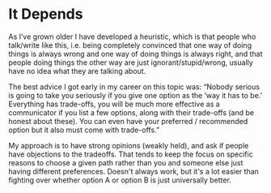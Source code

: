 # It Depends

As I’ve grown older I have developed a heuristic, which is that people who talk/write like this, i.e. being completely convinced that one way of doing things is always wrong and one way of doing things is always right, and that people doing things the other way are just ignorant/stupid/wrong, usually have no idea what they are talking about.

The best advice I got early in my career on this topic was: “Nobody serious is going to take you seriously if you give one option as the ‘way it has to be.’ Everything has trade-offs, you will be much more effective as a communicator if you list a few options, along with their trade-offs (and be honest about these). You can even have your preferred / recommended option but it also must come with trade-offs.”

My approach is to have strong opinions (weakly held), and ask if people have objections to the tradeoffs. That tends to keep the focus on specific reasons to choose a given path rather than you and someone else just having different preferences. Doesn't always work, but it's a lot easier than fighting over whether option A or option B is just universally better.